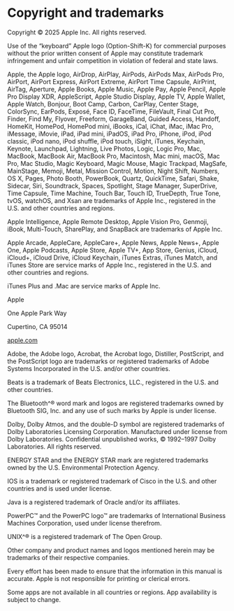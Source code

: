 # Copyright and trademarks

Copyright © 2025 Apple Inc. All rights reserved.

Use of the “keyboard” Apple logo (Option-Shift-K) for commercial purposes without the prior written consent of Apple may constitute trademark infringement and unfair competition in violation of federal and state laws.

Apple, the Apple logo, AirDrop, AirPlay, AirPods, AirPods Max, AirPods Pro, AirPort, AirPort Express, AirPort Extreme, AirPort Time Capsule, AirPrint, AirTag, Aperture, Apple Books, Apple Music, Apple Pay, Apple Pencil, Apple Pro Display XDR, AppleScript, Apple Studio Display, Apple TV, Apple Wallet, Apple Watch, Bonjour, Boot Camp, Carbon, CarPlay, Center Stage, ColorSync, EarPods, Exposé, Face ID, FaceTime, FileVault, Final Cut Pro, Finder, Find My, Flyover, Freeform, GarageBand, Guided Access, Handoff, HomeKit, HomePod, HomePod mini, iBooks, iCal, iChat, iMac, iMac Pro, iMessage, iMovie, iPad, iPad mini, iPadOS, iPad Pro, iPhone, iPod, iPod classic, iPod nano, iPod shuffle, iPod touch, iSight, iTunes, Keychain, Keynote, Launchpad, Lightning, Live Photos, Logic, Logic Pro, Mac, MacBook, MacBook Air, MacBook Pro, Macintosh, Mac mini, macOS, Mac Pro, Mac Studio, Magic Keyboard, Magic Mouse, Magic Trackpad, MagSafe, MainStage, Memoji, Metal, Mission Control, Motion, Night Shift, Numbers, OS X, Pages, Photo Booth, PowerBook, Quartz, QuickTime, Safari, Shake, Sidecar, Siri, Soundtrack, Spaces, Spotlight, Stage Manager, SuperDrive, Time Capsule, Time Machine, Touch Bar, Touch ID, TrueDepth, True Tone, tvOS, watchOS, and Xsan are trademarks of Apple Inc., registered in the U.S. and other countries and regions.

Apple Intelligence, Apple Remote Desktop, Apple Vision Pro, Genmoji, iBook, Multi-Touch, SharePlay, and SnapBack are trademarks of Apple Inc.

Apple Arcade, AppleCare, AppleCare+, Apple News, Apple News+, Apple One, Apple Podcasts, Apple Store, Apple TV+, App Store, Genius, iCloud, iCloud+, iCloud Drive, iCloud Keychain, iTunes Extras, iTunes Match, and iTunes Store are service marks of Apple Inc., registered in the U.S. and other countries and regions.

iTunes Plus and .Mac are service marks of Apple Inc.

Apple

One Apple Park Way

Cupertino, CA 95014

[apple.com](https://www.apple.com)

Adobe, the Adobe logo, Acrobat, the Acrobat logo, Distiller, PostScript, and the PostScript logo are trademarks or registered trademarks of Adobe Systems Incorporated in the U.S. and/or other countries.

Beats is a trademark of Beats Electronics, LLC., registered in the U.S. and other countries.

The Bluetooth^® word mark and logos are registered trademarks owned by Bluetooth SIG, Inc. and any use of such marks by Apple is under license.

Dolby, Dolby Atmos, and the double-D symbol are registered trademarks of Dolby Laboratories Licensing Corporation. Manufactured under license from Dolby Laboratories. Confidential unpublished works, © 1992–1997 Dolby Laboratories. All rights reserved.

ENERGY STAR and the ENERGY STAR mark are registered trademarks owned by the U.S. Environmental Protection Agency.

IOS is a trademark or registered trademark of Cisco in the U.S. and other countries and is used under license.

Java is a registered trademark of Oracle and/or its affiliates.

PowerPC™ and the PowerPC logo™ are trademarks of International Business Machines Corporation, used under license therefrom.

UNIX^® is a registered trademark of The Open Group.

Other company and product names and logos mentioned herein may be trademarks of their respective companies.

Every effort has been made to ensure that the information in this manual is accurate. Apple is not responsible for printing or clerical errors.

Some apps are not available in all countries or regions. App availability is subject to change.
